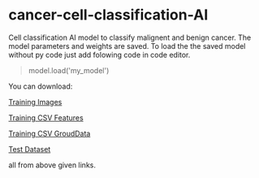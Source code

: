# cancer-cell-classification-AI

Cell classification AI model to classify malignent and benign cancer.
The model parameters and weights are saved. To load the the saved model without py code just add folowing code in code editor.

> model.load('my_model')

You can download:

[Training Images](https://isic-challenge-data.s3.amazonaws.com/2019/ISIC_2019_Training_Input.zip)

[Training CSV Features](https://isic-challenge-data.s3.amazonaws.com/2019/ISIC_2019_Training_Metadata.csv)

[Training CSV GroudData](https://isic-challenge-data.s3.amazonaws.com/2019/ISIC_2019_Training_GroundTruth.csv)

[Test Dataset](https://isic-challenge-data.s3.amazonaws.com/2019/ISIC_2019_Test_Input.zip)

all from above given links.
